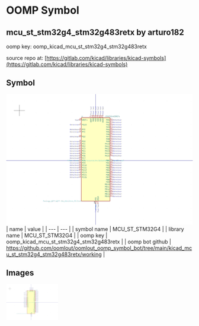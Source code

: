 # OOMP Symbol  
## mcu_st_stm32g4_stm32g483retx  by arturo182  
  
oomp key: oomp_kicad_mcu_st_stm32g4_stm32g483retx  
  
source repo at: [https://gitlab.com/kicad/libraries/kicad-symbols](https://gitlab.com/kicad/libraries/kicad-symbols)  
## Symbol  
  
[![working.png](working_600.png)](working.png)  
| name | value | 
| --- | --- | 
| symbol name | MCU_ST_STM32G4 | 
| library name | MCU_ST_STM32G4 | 
| oomp key | oomp_kicad_mcu_st_stm32g4_stm32g483retx | 
| oomp bot github | https://github.com/oomlout/oomlout_oomp_symbol_bot/tree/main/kicad_mcu_st_stm32g4_stm32g483retx/working | 
## Images  
  
[![working.png](working_140.png)](working.png)  
